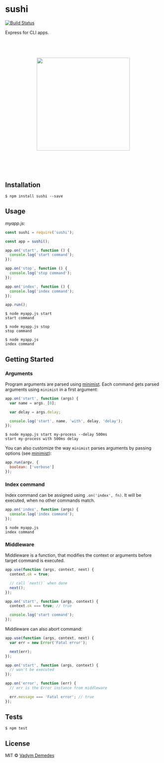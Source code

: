 # sushi

[![Build Status](https://travis-ci.org/vdemedes/sushi.svg?branch=master)](https://travis-ci.org/vdemedes/sushi)

Express for CLI apps.

<h1 align="center">
	<br>
	<img width="300" src="media/header.png">
	<br>
	<br>
	<br>
</h1>


## Installation

```
$ npm install sushi --save
```


## Usage

*myapp.js*:

```js
const sushi = require('sushi');

const app = sushi();

app.on('start', function () {
  console.log('start command');
});

app.on('stop', function () {
  console.log('stop command');
});

app.on('index', function () {
  console.log('index command');
});

app.run();
```

```
$ node myapp.js start
start command

$ node myapp.js stop
stop command

$ node myapp.js
index command
```


## Getting Started

### Arguments

Program arguments are parsed using [minimist](https://npmjs.org/package/minimist).
Each command gets parsed arguments using `minimist` in a first argument:

```js
app.on('start', function (args) {
  var name = args._[0];

  var delay = args.delay;

  console.log('start', name, 'with', delay, 'delay');
});
```

```
$ node myapp.js start my-process --delay 500ms
start my-process with 500ms delay
```

You can also customize the way `minimist` parses arguments by passing options (see [minimist](https://www.npmjs.com/package/minimist#var-argv-parseargs-args-opts)):

```js
app.run(argv, {
  boolean: ['verbose']
});
```


### Index command

Index command can be assigned using `.on('index', fn)`.
It will be executed, when no other commands match.

```js
app.on('index', function (args) {
  console.log('index command');
});
```

```
$ node myapp.js
index command
```


### Middleware

Middleware is a function, that modifies the context or arguments before target command is executed.

```js
app.use(function (args, context, next) {
  context.ok = true;

  // call `next()` when done
  next();
});

app.on('start', function (args, context) {
  context.ok === true; // true

  console.log('start command');
});
```

Middleware can also abort command:

```js
app.use(function (args, context, next) {
  var err = new Error('Fatal error');

  next(err);
});

app.on('start', function (args, context) {
  // won't be executed
});

app.on('error', function (err) {
  // err is the Error instance from middleware

  err.message === 'Fatal error'; // true
});
```


## Tests

```
$ npm test
```


## License

MIT © [Vadym Demedes](http://vadimdemedes.com)
